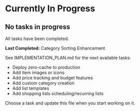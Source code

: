 # Currently In Progress

## No tasks in progress

All tasks have been completed.

**Last Completed:** Category Sorting Enhancement

See IMPLEMENTATION_PLAN.md for the next available tasks:
- Deploy zero-cache to production
- Add item images or icons
- Add price tracking and budget features
- Add custom category creation
- Add list templates
- Add shopping lists scheduling/recurring lists

Choose a task and update this file when you start working on it.
